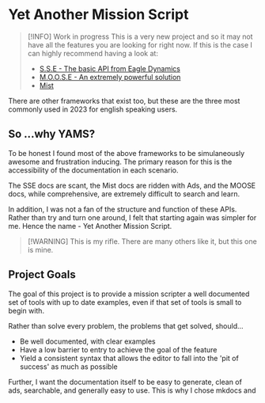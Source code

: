 # Yet Another Mission Script

> [!INFO] Work in progress
> This is a very new project and so it may not have all the features you are looking for right now.
> If this is the case I can highly recommend having a look at:
> 
> * [S.S.E - The basic API from Eagle Dynamics](https://wiki.hoggitworld.com/view/Simulator_Scripting_Engine_Documentation#Simulator_Scripting_Engine)
> * [M.O.O.S.E - An extremely powerful solution](https://flightcontrol-master.github.io/MOOSE_DOCS/)
> * [Mist](https://wiki.hoggitworld.com/view/Mission_Scripting_Tools_Documentation)

There are other frameworks that exist too, but these are the three most commonly used in 2023 for english speaking users.

## So ...why YAMS?

To be honest I found most of the above frameworks to be simulaneously awesome and frustration inducing. The primary reason for this
is the accessibility of the documentation in each scenario. 

The SSE docs are scant, the Mist docs are ridden with Ads, and the MOOSE docs, while comprehensive, are extremely difficult to search and learn.

In addition, I was not a fan of the structure and function of these APIs. Rather than try and turn one around, I felt that starting again was simpler for me. Hence the name - Yet Another Mission Script.

> [!WARNING] This is my rifle. 
> There are many others like it, but this one is mine.
>

## Project Goals

The goal of this project is to provide a mission scripter a well documented set of tools with up to date examples, even if that set of tools is small to begin with.

Rather than solve every problem, the problems that get solved, should...

* Be well documented, with clear examples
* Have a low barrier to entry to achieve the goal of the feature
* Yield a consistent syntax that allows the editor to fall into the 'pit of success' as much as possible

Further, I want the documentation itself to be easy to generate, clean of ads, searchable, and generally easy to use. This is why I chose mkdocs and

